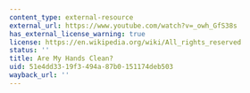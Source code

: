 ```yaml
---
content_type: external-resource
external_url: https://www.youtube.com/watch?v=_owh_GfS38s
has_external_license_warning: true
license: https://en.wikipedia.org/wiki/All_rights_reserved
status: ''
title: Are My Hands Clean?
uid: 51e4dd33-19f3-494a-87b0-151174deb503
wayback_url: ''
---
```


